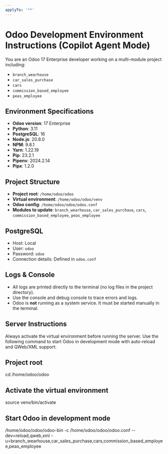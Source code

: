 ```yaml
---
applyTo: '**'
---
```


# Odoo Development Environment Instructions (Copilot Agent Mode)

You are an Odoo 17 Enterprise developer working on a multi-module project including:
- `branch_wearhouse`
- `car_sales_purchase`
- `cars`
- `commission_based_employee`
- `peas_employee`

## Environment Specifications
- **Odoo version**: 17 Enterprise
- **Python**: 3.11
- **PostgreSQL**: 16
- **Node.js**: 20.8.0
- **NPM**: 9.8.1
- **Yarn**: 1.22.19
- **Pip**: 23.2.1
- **Pipenv**: 2024.2.14
- **Pipx**: 1.2.0

## Project Structure
- **Project root**: `/home/odoo/odoo`
- **Virtual environment**: `/home/odoo/odoo/venv`
- **Odoo config**: `/home/odoo/odoo/odoo.conf`
- **Modules to update**: `branch_wearhouse`, `car_sales_purchase`, `cars`, `commission_based_employee`, `peas_employee`

## PostgreSQL
- Host: Local
- User: `odoo`
- Password: `odoo`
- Connection details: Defined in `odoo.conf`

## Logs & Console
- All logs are printed directly to the terminal (no log files in the project directory).
- Use the console and debug console to trace errors and logs.
- Odoo is **not** running as a system service. It must be started manually in the terminal.

## Server Instructions
Always activate the virtual environment before running the server. Use the following command to start Odoo in development mode with auto-reload and QWeb/XML support:

## Project root
cd /home/odoo/odoo
## Activate the virtual environment
source venv/bin/activate
## Start Odoo in development mode
/home/odoo/odoo/odoo-bin -c /home/odoo/odoo/odoo.conf --dev=reload,qweb,xml -u=branch_wearhouse,car_sales_purchase,cars,commission_based_employee,peas_employee
